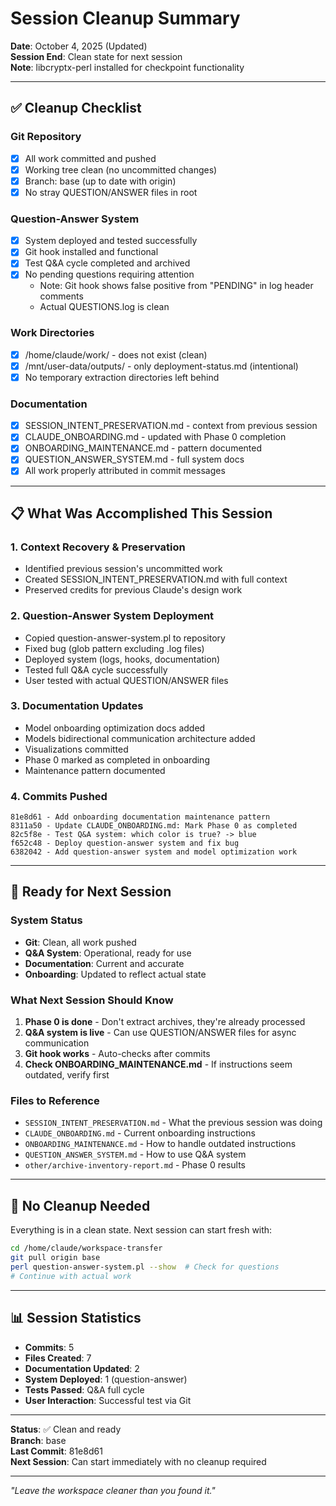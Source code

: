 # Session Cleanup Summary

**Date**: October 4, 2025 (Updated)  
**Session End**: Clean state for next session  
**Note**: libcryptx-perl installed for checkpoint functionality

---

## ✅ Cleanup Checklist

### Git Repository
- [x] All work committed and pushed
- [x] Working tree clean (no uncommitted changes)
- [x] Branch: base (up to date with origin)
- [x] No stray QUESTION/ANSWER files in root

### Question-Answer System
- [x] System deployed and tested successfully
- [x] Git hook installed and functional
- [x] Test Q&A cycle completed and archived
- [x] No pending questions requiring attention
  - Note: Git hook shows false positive from "PENDING" in log header comments
  - Actual QUESTIONS.log is clean

### Work Directories
- [x] /home/claude/work/ - does not exist (clean)
- [x] /mnt/user-data/outputs/ - only deployment-status.md (intentional)
- [x] No temporary extraction directories left behind

### Documentation
- [x] SESSION_INTENT_PRESERVATION.md - context from previous session
- [x] CLAUDE_ONBOARDING.md - updated with Phase 0 completion
- [x] ONBOARDING_MAINTENANCE.md - pattern documented
- [x] QUESTION_ANSWER_SYSTEM.md - full system docs
- [x] All work properly attributed in commit messages

---

## 📋 What Was Accomplished This Session

### 1. Context Recovery & Preservation
- Identified previous session's uncommitted work
- Created SESSION_INTENT_PRESERVATION.md with full context
- Preserved credits for previous Claude's design work

### 2. Question-Answer System Deployment
- Copied question-answer-system.pl to repository
- Fixed bug (glob pattern excluding .log files)
- Deployed system (logs, hooks, documentation)
- Tested full Q&A cycle successfully
- User tested with actual QUESTION/ANSWER files

### 3. Documentation Updates
- Model onboarding optimization docs added
- Models bidirectional communication architecture added
- Visualizations committed
- Phase 0 marked as completed in onboarding
- Maintenance pattern documented

### 4. Commits Pushed
```
81e8d61 - Add onboarding documentation maintenance pattern
8311a50 - Update CLAUDE_ONBOARDING.md: Mark Phase 0 as completed
82c5f8e - Test Q&A system: which color is true? -> blue
f652c48 - Deploy question-answer system and fix bug
6382042 - Add question-answer system and model optimization work
```

---

## 🚀 Ready for Next Session

### System Status
- **Git**: Clean, all work pushed
- **Q&A System**: Operational, ready for use
- **Documentation**: Current and accurate
- **Onboarding**: Updated to reflect actual state

### What Next Session Should Know

1. **Phase 0 is done** - Don't extract archives, they're already processed
2. **Q&A system is live** - Can use QUESTION/ANSWER files for async communication
3. **Git hook works** - Auto-checks after commits
4. **Check ONBOARDING_MAINTENANCE.md** - If instructions seem outdated, verify first

### Files to Reference

- `SESSION_INTENT_PRESERVATION.md` - What the previous session was doing
- `CLAUDE_ONBOARDING.md` - Current onboarding instructions
- `ONBOARDING_MAINTENANCE.md` - How to handle outdated instructions
- `QUESTION_ANSWER_SYSTEM.md` - How to use Q&A system
- `other/archive-inventory-report.md` - Phase 0 results

---

## 🎯 No Cleanup Needed

Everything is in a clean state. Next session can start fresh with:
```bash
cd /home/claude/workspace-transfer
git pull origin base
perl question-answer-system.pl --show  # Check for questions
# Continue with actual work
```

---

## 📊 Session Statistics

- **Commits**: 5
- **Files Created**: 7
- **Documentation Updated**: 2
- **System Deployed**: 1 (question-answer)
- **Tests Passed**: Q&A full cycle
- **User Interaction**: Successful test via Git

---

**Status**: ✅ Clean and ready  
**Branch**: base  
**Last Commit**: 81e8d61  
**Next Session**: Can start immediately with no cleanup required

---

*"Leave the workspace cleaner than you found it."*
